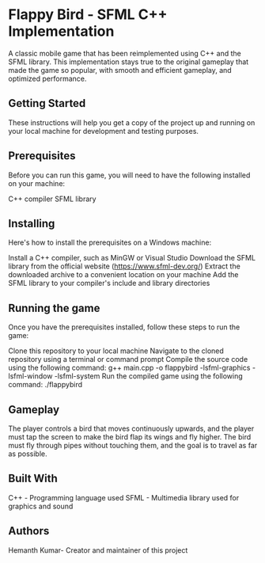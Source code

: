 <h1>Flappy Bird - SFML C++ Implementation</h1>
A classic mobile game that has been reimplemented using C++ and the SFML library. This implementation stays true to the original gameplay that made the game so popular, with smooth and efficient gameplay, and optimized performance.

<h2>Getting Started</h2>
These instructions will help you get a copy of the project up and running on your local machine for development and testing purposes.

<h2>Prerequisites</h2>
Before you can run this game, you will need to have the following installed on your machine:

C++ compiler
SFML library
<h2>Installing</h2>
Here's how to install the prerequisites on a Windows machine:

Install a C++ compiler, such as MinGW or Visual Studio
Download the SFML library from the official website (https://www.sfml-dev.org/)
Extract the downloaded archive to a convenient location on your machine
Add the SFML library to your compiler's include and library directories
<h2>Running the game</h2>
Once you have the prerequisites installed, follow these steps to run the game:

Clone this repository to your local machine
Navigate to the cloned repository using a terminal or command prompt
Compile the source code using the following command: g++ main.cpp -o flappybird -lsfml-graphics -lsfml-window -lsfml-system
Run the compiled game using the following command: ./flappybird
<h2>Gameplay</h2>
The player controls a bird that moves continuously upwards, and the player must tap the screen to make the bird flap its wings and fly higher. The bird must fly through pipes without touching them, and the goal is to travel as far as possible.

<h2>Built With</h2>
C++ - Programming language used
SFML - Multimedia library used for graphics and sound
<h2>Authors</h2>
Hemanth Kumar- Creator and maintainer of this project
